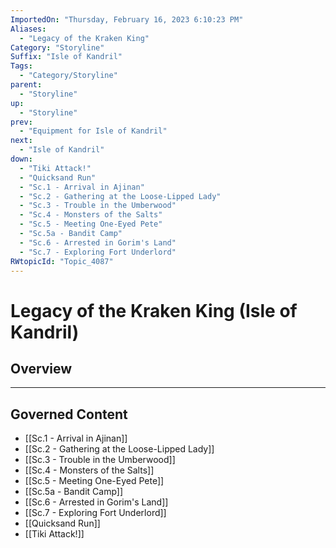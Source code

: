 ```yaml
---
ImportedOn: "Thursday, February 16, 2023 6:10:23 PM"
Aliases:
  - "Legacy of the Kraken King"
Category: "Storyline"
Suffix: "Isle of Kandril"
Tags:
  - "Category/Storyline"
parent:
  - "Storyline"
up:
  - "Storyline"
prev:
  - "Equipment for Isle of Kandril"
next:
  - "Isle of Kandril"
down:
  - "Tiki Attack!"
  - "Quicksand Run"
  - "Sc.1 - Arrival in Ajinan"
  - "Sc.2 - Gathering at the Loose-Lipped Lady"
  - "Sc.3 - Trouble in the Umberwood"
  - "Sc.4 - Monsters of the Salts"
  - "Sc.5 - Meeting One-Eyed Pete"
  - "Sc.5a - Bandit Camp"
  - "Sc.6 - Arrested in Gorim's Land"
  - "Sc.7 - Exploring Fort Underlord"
RWtopicId: "Topic_4087"
---
```

# Legacy of the Kraken King (Isle of Kandril)
## Overview
---
## Governed Content
- [[Sc.1 - Arrival in Ajinan]]
- [[Sc.2 - Gathering at the Loose-Lipped Lady]]
- [[Sc.3 - Trouble in the Umberwood]]
- [[Sc.4 - Monsters of the Salts]]
- [[Sc.5 - Meeting One-Eyed Pete]]
- [[Sc.5a - Bandit Camp]]
- [[Sc.6 - Arrested in Gorim's Land]]
- [[Sc.7 - Exploring Fort Underlord]]
- [[Quicksand Run]]
- [[Tiki Attack!]]

